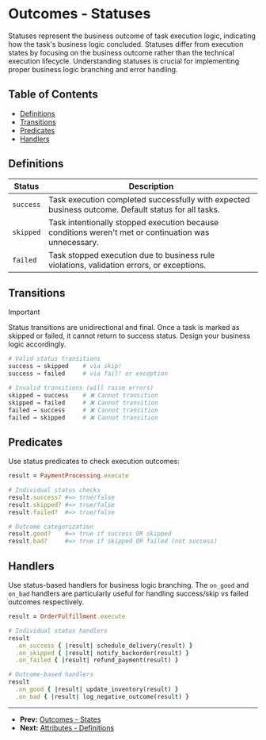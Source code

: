 # Outcomes - Statuses

Statuses represent the business outcome of task execution logic, indicating how the task's business logic concluded. Statuses differ from execution states by focusing on the business outcome rather than the technical execution lifecycle. Understanding statuses is crucial for implementing proper business logic branching and error handling.

## Table of Contents

- [Definitions](#definitions)
- [Transitions](#transitions)
- [Predicates](#predicates)
- [Handlers](#handlers)

## Definitions

| Status | Description |
| ------ | ----------- |
| `success` | Task execution completed successfully with expected business outcome. Default status for all tasks. |
| `skipped` | Task intentionally stopped execution because conditions weren't met or continuation was unnecessary. |
| `failed` | Task stopped execution due to business rule violations, validation errors, or exceptions. |

## Transitions

> [!IMPORTANT]
> Status transitions are unidirectional and final. Once a task is marked as skipped or failed, it cannot return to success status. Design your business logic accordingly.

```ruby
# Valid status transitions
success → skipped    # via skip!
success → failed     # via fail! or exception

# Invalid transitions (will raise errors)
skipped → success    # ❌ Cannot transition
skipped → failed     # ❌ Cannot transition
failed → success     # ❌ Cannot transition
failed → skipped     # ❌ Cannot transition
```

## Predicates

Use status predicates to check execution outcomes:

```ruby
result = PaymentProcessing.execute

# Individual status checks
result.success? #=> true/false
result.skipped? #=> true/false
result.failed?  #=> true/false

# Outcome categorization
result.good?    #=> true if success OR skipped
result.bad?     #=> true if skipped OR failed (not success)
```

## Handlers

Use status-based handlers for business logic branching. The `on_good` and `on_bad` handlers are particularly useful for handling success/skip vs failed outcomes respectively.

```ruby
result = OrderFulfillment.execute

# Individual status handlers
result
  .on_success { |result| schedule_delivery(result) }
  .on_skipped { |result| notify_backorder(result) }
  .on_failed { |result| refund_payment(result) }

# Outcome-based handlers
result
  .on_good { |result| update_inventory(result) }
  .on_bad { |result| log_negative_outcome(result) }
```

---

- **Prev:** [Outcomes - States](states.md)
- **Next:** [Attributes - Definitions](../attributes/definitions.md)
